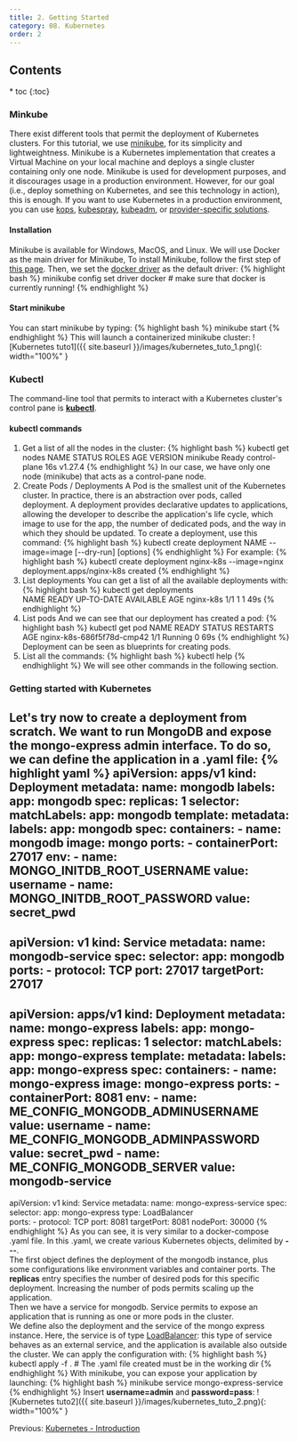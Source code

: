 ```yaml
---
title: 2. Getting Started
category: 08. Kubernetes
order: 2
---
```


<h2>Contents</h2>
* toc
{:toc}

### Minkube
There exist different tools that permit the deployment of Kubernetes clusters. For this tutorial, we use <a target="_blank" rel="noopener noreferrer" href="https://minikube.sigs.k8s.io/docs/">minikube</a>, for its simplicity and lightweightness. Minikube is a Kubernetes implementation that creates a Virtual Machine on your local machine and deploys a single cluster containing only one node. Minikube is used for development purposes, and it discourages usage in a production environment. However, for our goal (i.e., deploy something on Kubernetes, and see this technology in action), this is enough. If you want to use Kubernetes in a production environment, you can use <a target="_blank" rel="noopener noreferrer" href="https://kubernetes.io/docs/setup/production-environment/tools/kops/">kops</a>, <a target="_blank" rel="noopener noreferrer" href="https://kubernetes.io/docs/setup/production-environment/tools/kubespray/">kubespray</a>, <a target="_blank" rel="noopener noreferrer" href="https://kubernetes.io/docs/setup/production-environment/tools/kubeadm/">kubeadm</a>, or <a target="_blank" rel="noopener noreferrer" href="https://kubernetes.io/docs/setup/production-environment/turnkey-solutions/">provider-specific solutions</a>.
#### Installation
Minikube is available for Windows, MacOS, and Linux. We will use Docker as the main driver for Minikube,
To install Minikube, follow the first step of <a target="_blank" rel="noopener noreferrer" href="https://minikube.sigs.k8s.io/docs/start/">this page</a>.
Then, we set the <a target="_blank" rel="noopener noreferrer" href="https://minikube.sigs.k8s.io/docs/drivers/docker/">docker driver</a> as the default driver:
{% highlight bash %}
minikube config set driver docker # make sure that docker is currently running!
{% endhighlight %}

#### Start minikube
You can start minikube by typing:
{% highlight bash %}
minikube start
{% endhighlight %}
This will launch a containerized minikube cluster:
![Kubernetes tuto1]({{ site.baseurl }}/images/kubernetes_tuto_1.png){: width="100%" }
### Kubectl
The command-line tool that permits to interact with a Kubernetes cluster's control pane is <a target="_blank" rel="noopener noreferrer" href="https://kubernetes.io/docs/reference/kubectl/">**kubectl**</a>.
#### kubectl commands
1. Get a list of all the nodes in the cluster:
{% highlight bash %}
kubectl get nodes
NAME       STATUS   ROLES           AGE   VERSION
minikube   Ready    control-plane   16s   v1.27.4
{% endhighlight %}
In our case, we have only one node (minikube) that acts as a control-pane node.
2. Create Pods / Deployments
A Pod is the smallest unit of the Kubernetes cluster. In practice, there is an abstraction over pods, called deployment. A deployment provides declarative updates to applications, allowing the developer to describe the application's life cycle, which image to use for the app, the number of dedicated pods, and the way in which they should be updated. To create a deployment, use this command:
{% highlight bash %}
kubectl create deployment NAME --image=image [--dry-run] [options]
{% endhighlight %}
For example:
{% highlight bash %}
kubectl create deployment nginx-k8s --image=nginx
deployment.apps/nginx-k8s created
{% endhighlight %}
3. List deployments
You can get a list of all the available deployments with:
{% highlight bash %}
kubectl get deployments                          
NAME        READY   UP-TO-DATE   AVAILABLE   AGE
nginx-k8s   1/1     1            1           49s
{% endhighlight %}
4. List pods
And we can see that our deployment has created a pod:
{% highlight bash %}
kubectl get pod
NAME                        READY   STATUS    RESTARTS   AGE
nginx-k8s-686f5f78d-cmp42   1/1     Running   0          69s
{% endhighlight %}
Deployment can be seen as blueprints for creating pods.
4. List all the commands:
{% highlight bash %}
kubectl help
{% endhighlight %}
We will see other commands in the following section.

### Getting started with Kubernetes
Let's try now to create a deployment from scratch. We want to run MongoDB and expose the mongo-express admin interface.
To do so, we can define the application in a .yaml file:
{% highlight yaml %}
apiVersion: apps/v1
kind: Deployment
metadata:
  name: mongodb
  labels:
    app: mongodb
spec:
  replicas: 1
  selector:
    matchLabels:
      app: mongodb
  template:
    metadata:
      labels:
        app: mongodb
    spec:
      containers:
      - name: mongodb
        image: mongo
        ports:
        - containerPort: 27017
        env:
        - name: MONGO_INITDB_ROOT_USERNAME
          value: username
        - name: MONGO_INITDB_ROOT_PASSWORD
          value: secret_pwd
---
apiVersion: v1
kind: Service
metadata:
  name: mongodb-service
spec:
  selector:
    app: mongodb
  ports:
    - protocol: TCP
      port: 27017
      targetPort: 27017
---
apiVersion: apps/v1
kind: Deployment
metadata:
  name: mongo-express
  labels:
    app: mongo-express
spec:
  replicas: 1
  selector:
    matchLabels:
      app: mongo-express
  template:
    metadata:
      labels:
        app: mongo-express
    spec:
      containers:
      - name: mongo-express
        image: mongo-express
        ports:
        - containerPort: 8081
        env:
        - name: ME_CONFIG_MONGODB_ADMINUSERNAME
          value: username
        - name: ME_CONFIG_MONGODB_ADMINPASSWORD
          value: secret_pwd
        - name: ME_CONFIG_MONGODB_SERVER 
          value: mongodb-service
---
apiVersion: v1
kind: Service
metadata:
  name: mongo-express-service
spec:
  selector:
    app: mongo-express
  type: LoadBalancer  
  ports:
    - protocol: TCP
      port: 8081
      targetPort: 8081
      nodePort: 30000
{% endhighlight %}
As you can see, it is very similar to a docker-compose .yaml file. In this .yaml, we create various Kubernetes objects, delimited by **---**.  
The first object defines the deployment of the mongodb instance, plus some configurations like environment variables and container ports. The **replicas** entry specifies the number of desired pods for this specific deployment. Increasing the number of pods permits scaling up the application.  
Then we have a service for mongodb. Service permits to expose an application that is running as one or more pods in the cluster.  
We define also the deployment and the service of the mongo express instance. Here, the service is of type <a target="_blank" rel="noopener noreferrer" href="https://kubernetes.io/docs/concepts/services-networking/service/#loadbalancer">LoadBalancer</a>: this type of service behaves as an external service, and the application is available also outside the cluster.
We can apply the configuration with:
{% highlight bash %}
kubectl apply -f . # The .yaml file created must be in the working dir
{% endhighlight %}
With minikube, you can expose your application by launching:
{% highlight bash %}
minikube service mongo-express-service
{% endhighlight %}
Insert **username=admin** and **password=pass**:
![Kubernetes tuto2]({{ site.baseurl }}/images/kubernetes_tuto_2.png){: width="100%" }
<div>
Previous: <a href="/SoftwareArchitecture/kubernetes/introduction">Kubernetes - Introduction</a>
</div>